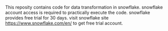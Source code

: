 This reposity contains code for data transformation in snowflake.
snowflake account access is required to practically execute the code.
snowflake provides free trial for 30 days.
visit snowflake site https://www.snowflake.com/en/ to get free trial account.
